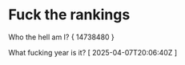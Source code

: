 # Fuck the rankings

Who the hell am I?
{ 14738480 }

What fucking year is it?
[ 2025-04-07T20:06:40Z ]

